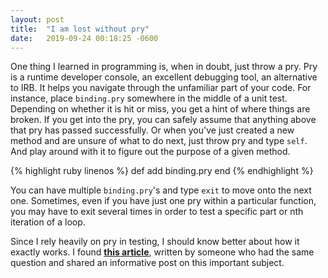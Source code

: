 ```yaml
---
layout: post
title:  "I am lost without pry"
date:   2019-09-24 00:18:25 -0600
---
```

One thing I learned in programming is, when in doubt, just throw a pry. Pry is a runtime developer console, an excellent debugging tool, an alternative to IRB. It helps you navigate through the unfamiliar part of your code. For instance, place `binding.pry` somewhere in the middle of a unit test. Depending on whether it is hit or miss, you get a hint of where things are broken. If you get into the pry, you can safely assume that anything above that pry has passed successfully. Or when you've just created a new method and are unsure of what to do next, just throw pry and type `self`. And play around with it to figure out the purpose of a given method.

{% highlight ruby linenos %}
def add
  binding.pry
end
{% endhighlight %}

You can have multiple `binding.pry`'s and type `exit` to move onto the next one. Sometimes, even if you have just one pry within a particular function, you may have to exit several times in order to test a specific part or nth iteration of a loop.

Since I rely heavily on pry in testing, I should know better about how it exactly works. I found **[this article](http://kyrylo.hatenablog.com/entry/2013/05/29/so-what-is-binding-pry-exactly)**, written by someone who had the same question and shared an informative post on this important subject.
